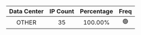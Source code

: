 | Data Center | IP Count | Percentage | Freq |
|:------------:|:--------:|:-----------:|:-----:|
| OTHER | 35 | 100.00% | 🟢 |